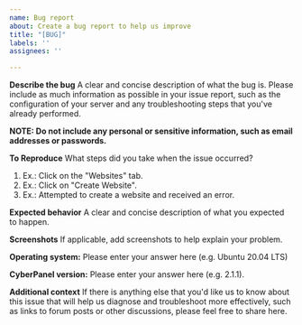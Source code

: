 ```yaml
---
name: Bug report
about: Create a bug report to help us improve
title: "[BUG]"
labels: ''
assignees: ''

---
```


**Describe the bug**
A clear and concise description of what the bug is. Please include as much information as possible in your issue report, such as the configuration of your server and any troubleshooting steps that you've already performed.

**NOTE: Do not include any personal or sensitive information, such as email addresses or passwords.**

**To Reproduce**
What steps did you take when the issue occurred? 
1. Ex.: Click on the "Websites" tab.
2. Ex.: Click on "Create Website".
3. Ex.: Attempted to create a website and received an error.

**Expected behavior**
A clear and concise description of what you expected to happen.

**Screenshots**
If applicable, add screenshots to help explain your problem.

**Operating system:**
Please enter your answer here (e.g. Ubuntu 20.04 LTS)

**CyberPanel version:**
Please enter your answer here (e.g. 2.1.1). 

**Additional context**
If there is anything else that you'd like us to know about this issue that will help us diagnose and troubleshoot more effectively, such as links to forum posts or other discussions, please feel free to share here.
